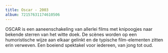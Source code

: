 ```yaml
---
title: Oscar - 2003
album: 72157631174610506
---
```

OSCAR is een aaneenschakeling van allerlei films met knipoogjes naar bekende sterren van het witte doek. De scènes worden op een humoristische wijze aan elkaar gelinkt en de typische film-elementen zitten erin verweven. Een boeiend spektakel voor iedereen, van jong tot oud.
